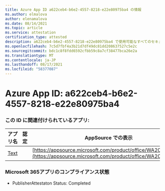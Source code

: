 ```yaml
---
title: Azure App ID a622ceb4-b6e2-4557-8218-e22e80975ba4 の情報
ms.author: elmalova
author: elenamalova
ms.date: 08/14/2021
ms.topic: article
ms.service: attestation
certification_type: attested
description: a622ceb4-b6e2-4557-8218-e22e80975ba4 で使用可能なすべてのセキュリティおよびコンプライアンス情報。
ms.openlocfilehash: 7c5d7fbf4a3b21d7df49dc81dd208637527c5e2c
ms.sourcegitcommit: bdc1c8f8fdd6592cfbb59c8a7cf38477bca26e2a
ms.translationtype: MT
ms.contentlocale: ja-JP
ms.lasthandoff: 08/17/2021
ms.locfileid: "58377087"
---
```

# <a name="azure-app-id-a622ceb4-b6e2-4557-8218-e22e80975ba4"></a>Azure App ID: a622ceb4-b6e2-4557-8218-e22e80975ba4


### <a name="apps-associated-with-this-id"></a>この ID に関連付けられているアプリ:
| **アプリ名** | **認定** | **AppSource での表示** |
|--------------|---------------|-----------------------|
| [Text](https://docs.microsoft.com/microsoft-365-app-certification/forward/WA200000383) |  | [https://appsource.microsoft.com/product/office/WA200000383](https://appsource.microsoft.com/product/office/WA200000383) |

### <a name="microsoft-365-app-compliance-status"></a>Microsoft 365アプリのコンプライアンス状態
- PublisherAttestaton Status: Completed
